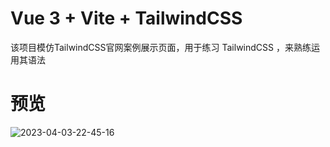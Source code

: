 # Vue 3 + Vite + TailwindCSS 

该项目模仿TailwindCSS官网案例展示页面，用于练习 TailwindCSS ，来熟练运用其语法

# 预览
![2023-04-03-22-45-16](https://zerdocs.oss-cn-shanghai.aliyuncs.com/interview/2023-04-03-22-45-16.png)